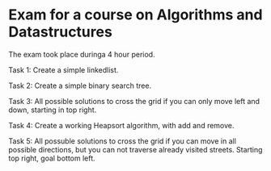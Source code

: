# Exam for a course on Algorithms and Datastructures
The exam took place duringa 4 hour period.

Task 1: Create a simple linkedlist.

Task 2: Create a simple binary search tree.

Task 3: All possible solutions to cross the grid if you can only 
move left and down, starting in top right.

Task 4: Create a working Heapsort algorithm, with add and remove.

Task 5: All possuble solutions to cross the grid if you can move in 
all possible directions, but you can not traverse already visited streets.
Starting top right, goal bottom left.